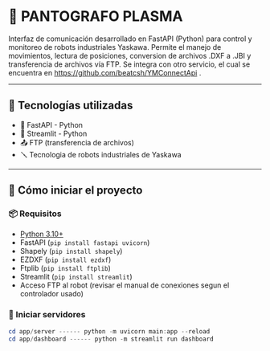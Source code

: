 # 🤖 PANTOGRAFO PLASMA

Interfaz de comunicación desarrollado en FastAPI (Python) para control y monitoreo de robots industriales Yaskawa. Permite el manejo de movimientos, lectura de posiciones, conversion de archivos .DXF a .JBI y transferencia de archivos vía FTP. Se integra con otro servicio, el cual se encuentra en https://github.com/beatcsh/YMConnectApi .

---

## 🧩 Tecnologías utilizadas

- 🐍 FastAPI - Python
- 🐍 Streamlit - Python
- 📤 FTP (transferencia de archivos)
- 🪛 Tecnologia de robots industriales de Yaskawa

---

## 🚀 Cómo iniciar el proyecto

### 📦 Requisitos

- [Python 3.10+](https://www.python.org/)
- FastAPI (`pip install fastapi uvicorn`)
- Shapely (`pip install shapely`)
- EZDXF (`pip install ezdxf`)
- Ftplib (`pip install ftplib`)
- Streamlit (`pip install streamlit`)
- Acceso FTP al robot (revisar el manual de conexiones segun el controlador usado)

### 🏃 Iniciar servidores

```PowerShell o CMD
cd app/server ------ python -m uvicorn main:app --reload
cd app/dashboard ------ python -m streamlit run dashboard

